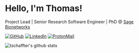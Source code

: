 # Hello, I'm Thomas!

Project Lead | Senior Research Software Engineer | PhD @ [Sage Bionetworks](https://sagebionetworks.org)

[![GitHub](https://img.shields.io/badge/GitHub-21262d?style=for-the-badge&logo=github&logoColor=white)](https://github.com/tschaffter)
[![LinkedIn](https://img.shields.io/badge/LinkedIn-0077B5?style=for-the-badge&logo=linkedin&logoColor=white)](https://www.linkedin.com/in/tschaffter/)
[![ProtonMail](https://img.shields.io/badge/ProtonMail-8B89CC?style=for-the-badge&logo=protonmail&logoColor=white)](mailto:thomas.schaffter@protonmail.com)
<!-- [![ORCID](https://img.shields.io/badge/ORCID-a6ce39?style=for-the-badge&logo=orcid&logoColor=white)](https://orcid.org/my-orcid?orcid=0000-0002-8242-9462) -->


<a href="https://github.com/tschaffter?tab=repositories">
  <img height="auto" align="left" alt="tschaffter's github stats"
        src="https://github-readme-stats.vercel.app/api?username=tschaffter&show_icons=true&theme=algolia&count_private=true" />
  <!-- NOTE: Top languages does not indicate my skill level or something like that, it's a github metric of which languages i have the most code on github. -->
</a>
